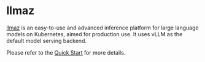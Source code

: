 # llmaz

[llmaz](https://github.com/InftyAI/llmaz) is an easy-to-use and advanced inference platform for large language models on Kubernetes, aimed for production use. It uses vLLM as the default model serving backend.

Please refer to the [Quick Start](https://github.com/InftyAI/llmaz?tab=readme-ov-file#quick-start) for more details.
